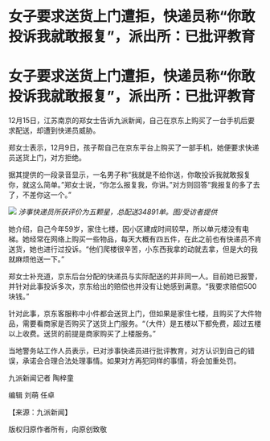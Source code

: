# 女子要求送货上门遭拒，快递员称“你敢投诉我就敢报复”，派出所：已批评教育

# 女子要求送货上门遭拒，快递员称“你敢投诉我就敢报复”，派出所：已批评教育

12月15日，江苏南京的郑女士告诉九派新闻，自己在京东上购买了一台手机后要求配送，却遭到快递员威胁。

郑女士表示，12月9日，孩子帮自己在京东平台上购买了一部手机，她便要求快递员送货上门，对方拒绝。

据其提供的一段录音显示，一名男子称“我就是不给你送，你敢投诉我就敢报复你，就这么简单。”郑女士说，“你怎么报复我，你讲。”对方则回答“我报复的多了去了，不差你这一个。”

![](https://inews.gtimg.com/om_bt/O-ovQyIi2S0UPOXKVTVKvPGAfW_frisA1Uu2AkJVd7qeUAA/1000)
_涉事快递员所获评价为五颗星，总配送34891单。图/受访者提供_

她介绍，自己今年59岁，家住七楼，因小区建成时间较早，所以单元楼没有电梯。她经常在网络上购买一些物品，每天大概有四五件，在此之前也有快递员不肯送货，她也进行过投诉。“他们爬楼很辛苦，小东西我拿的动就去拿，但是大的我就麻烦他送一下。”

郑女士补充道，京东后台分配的快递员与实际配送的并非同一人。目前她已报警，并针对此事投诉多次，京东给出的赔偿也并没有让她感到满意。“我要求赔偿500块钱。”

针对此事，京东客服称中小件都会送货上门，但如果是家住七楼，且购买了大件物品，需要看商家是否购买了送货上门服务。“（大件）是五楼以下都免费，超过五楼以上收费。送货的前提是商家购买了上楼服务。”

当地警务站工作人员表示，已对涉事快递员进行批评教育，对方认识到自己的错误，承诺会合理合法处理事情。如果对方再犯同样的事情，将会加重处罚。

九派新闻记者 陶梓童

编辑 刘萌 任卓

【来源：九派新闻】

版权归原作者所有，向原创致敬

